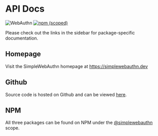 # API Docs

![WebAuthn](https://img.shields.io/badge/WebAuthn-Simplified-blueviolet?style=for-the-badge&logo=WebAuthn)
[![npm (scoped)](https://img.shields.io/npm/v/@simplewebauthn/server?style=for-the-badge&logo=npm)](https://www.npmjs.com/search?q=simplewebauthn)

Please check out the links in the sidebar for package-specific documentation.

## Homepage

Visit the SimpleWebAuthn homepage at https://simplewebauthn.dev

## Github

Source code is hosted on Github and can be viewed
[here](https://github.com/MasterKale/SimpleWebAuthn).

## NPM

All three packages can be found on NPM under the
[@simplewebauthn](https://www.npmjs.com/search?q=simplewebauthn) scope.
